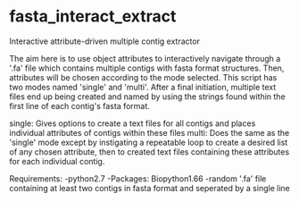 # fasta_interact_extract
Interactive attribute-driven multiple contig extractor

The aim here is to use object attributes to interactively navigate through a '.fa' file which contains multiple contigs with fasta format structures. Then, attributes will be chosen according to the mode selected. This script has two modes named 'single' and 'multi'. After a final initiation, multiple text files end up being created and named by using the strings found within the first line of each contig's fasta format.

single: Gives options to create a text files for all contigs and places individual attributes of contigs within these files
multi:  Does the same as the 'single' mode except by instigating a repeatable loop to create a desired list of any chosen attribute, then to created text files containing these attributes for each individual contig.

Requirements:
-python2.7
-Packages:  Biopython1.66
-random '.fa' file containing at least two contigs in fasta format and seperated by a single line
